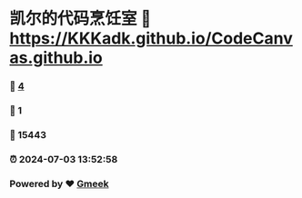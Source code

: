 # 凯尔的代码烹饪室 :link: https://KKKadk.github.io/CodeCanvas.github.io 
### :page_facing_up: [4](https://KKKadk.github.io/CodeCanvas.github.io/tag.html) 
### :speech_balloon: 1 
### :hibiscus: 15443 
### :alarm_clock: 2024-07-03 13:52:58 
### Powered by :heart: [Gmeek](https://github.com/Meekdai/Gmeek)
